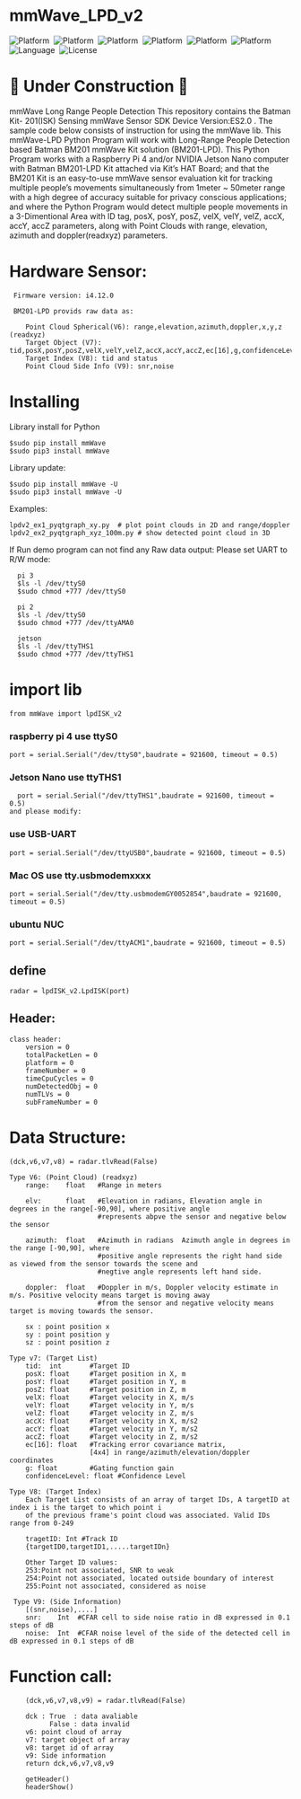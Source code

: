 # mmWave_LPD_v2
![Platform](https://img.shields.io/badge/Raspberry-Pi3-orange.svg)&nbsp;
![Platform](https://img.shields.io/badge/Raspberry-Pi4-orange.svg)&nbsp;
![Platform](https://img.shields.io/badge/ubuntu-NCU-orange.svg)&nbsp;
![Platform](https://img.shields.io/badge/Win-OS-blue)&nbsp;
![Platform](https://img.shields.io/badge/Mac-OS-lightgrey)&nbsp;
![Platform](https://img.shields.io/badge/Jeson-Nano-green.svg)&nbsp;
![Language](https://img.shields.io/badge/python-%3E3.7%20-green.svg)&nbsp;
![License](http://img.shields.io/badge/license-MIT-green.svg?style=flat)

# 🚧  Under Construction 🚧 

mmWave Long Range People Detection
  This repository contains the Batman Kit- 201(ISK) Sensing mmWave Sensor SDK Device Version:ES2.0 . The sample code below consists of instruction for using the mmWave lib. This mmWave-LPD Python Program will work with Long-Range People Detection based Batman BM201 mmWave Kit solution (BM201-LPD). This Python Program works with a Raspberry Pi 4 and/or NVIDIA Jetson Nano computer with Batman BM201-LPD Kit attached via Kit’s HAT Board; and that the BM201 Kit is an easy-to-use mmWave sensor evaluation kit for tracking multiple people’s movements simultaneously from 1meter ~ 50meter range with a high degree of accuracy suitable for privacy conscious applications; and where the Python Program would detect multiple people movements in a 3-Dimentional Area with ID tag, posX, posY, posZ, velX, velY, velZ, accX, accY, accZ parameters, along with Point Clouds with  range, elevation, azimuth and  doppler(readxyz) parameters.

# Hardware Sensor:

     Firmware version: i4.12.0
  
     BM201-LPD provids raw data as:

        Point Cloud Spherical(V6): range,elevation,azimuth,doppler,x,y,z (readxyz)
        Target Object (V7): tid,posX,posY,posZ,velX,velY,velZ,accX,accY,accZ,ec[16],g,confidenceLevel
        Target Index (V8): tid and status
        Point Cloud Side Info (V9): snr,noise
            
   
   
# Installing

Library install for Python

    $sudo pip install mmWave
    $sudo pip3 install mmWave

Library update:

    $sudo pip install mmWave -U
    $sudo pip3 install mmWave -U

Examples:
    
    lpdv2_ex1_pyqtgraph_xy.py  # plot point clouds in 2D and range/doppler 
    lpdv2_ex2_pyqtgraph_xyz_100m.py # show detected point cloud in 3D

If Run demo program can not find any Raw data output:
      Please set UART to R/W mode: 
      
      pi 3
      $ls -l /dev/ttyS0
      $sudo chmod +777 /dev/ttyS0
      
      pi 2 
      $ls -l /dev/ttyS0
      $sudo chmod +777 /dev/ttyAMA0
      
      jetson
      $ls -l /dev/ttyTHS1
      $sudo chmod +777 /dev/ttyTHS1
      
 # import lib

    from mmWave import lpdISK_v2

  ### raspberry pi 4 use ttyS0
    port = serial.Serial("/dev/ttyS0",baudrate = 921600, timeout = 0.5)
 
  ### Jetson Nano use ttyTHS1
      port = serial.Serial("/dev/ttyTHS1",baudrate = 921600, timeout = 0.5)
    and please modify: 
    
  ### use USB-UART
    port = serial.Serial("/dev/ttyUSB0",baudrate = 921600, timeout = 0.5)
 
  ### Mac OS use tty.usbmodemxxxx
    port = serial.Serial("/dev/tty.usbmodemGY0052854",baudrate = 921600, timeout = 0.5)
  
  ### ubuntu NUC
    port = serial.Serial("/dev/ttyACM1",baudrate = 921600, timeout = 0.5)

## define

    radar = lpdISK_v2.LpdISK(port)

## Header:

    class header:
        version = 0
        totalPacketLen = 0
        platform = 0
        frameNumber = 0
        timeCpuCycles = 0
        numDetectedObj = 0
        numTLVs = 0
        subFrameNumber = 0

# Data Structure:    
    (dck,v6,v7,v8) = radar.tlvRead(False)
    
    Type V6: (Point Cloud) (readxyz)
        range:    float   #Range in meters
        
        elv:      float   #Elevation in radians, Elevation angle in degrees in the range[-90,90], where positive angle 
                          #represents abpve the sensor and negative below the sensor
                          
        azimuth:  float   #Azimuth in radians  Azimuth angle in degrees in the range [-90,90], where
                          #positive angle represents the right hand side as viewed from the sensor towards the scene and
                          #negtive angle represents left hand side.
                          
        doppler:  float   #Doppler in m/s, Doppler velocity estimate in m/s. Positive velocity means target is moving away 
                          #from the sensor and negative velocity means target is moving towards the sensor.     
       
        sx : point position x
        sy : point position y
        sz : point position z
        
    Type v7: (Target List)
        tid:  int       #Target ID
        posX: float     #Target position in X, m
        posY: float     #Target position in Y, m
        posZ: float     #Target position in Z, m
        velX: float     #Target velocity in X, m/s
        velY: float     #Target velocity in Y, m/s
        velZ: float     #Target velocity in Z, m/s
        accX: float     #Target velocity in X, m/s2 
        accY: float     #Target velocity in Y, m/s2
        accZ: float     #Target velocity in Z, m/s2
        ec[16]: float   #Tracking error covariance matrix, 
                        [4x4] in range/azimuth/elevation/doppler coordinates
        g: float        #Gating function gain
        confidenceLevel: float #Confidence Level  
    
    Type V8: (Target Index)
        Each Target List consists of an array of target IDs, A targetID at index i is the target to which point i 
        of the previous frame's point cloud was associated. Valid IDs range from 0-249
        
        tragetID: Int #Track ID
        {targetID0,targetID1,.....targetIDn}
        
        Other Target ID values:
        253:Point not associated, SNR to weak
        254:Point not associated, located outside boundary of interest
        255:Point not associated, considered as noise
     
     Type V9: (Side Information)
        [(snr,noise),....]
        snr:    Int  #CFAR cell to side noise ratio in dB expressed in 0.1 steps of dB
        noise:  Int  #CFAR noise level of the side of the detected cell in dB expressed in 0.1 steps of dB 
     
          
        

   
   # Function call: 
        
        (dck,v6,v7,v8,v9) = radar.tlvRead(False)
        
        dck : True  : data avaliable
              False : data invalid
        v6: point cloud of array
        v7: target object of array
        v8: target id of array
        v9: Side information
        return dck,v6,v7,v8,v9
      
        getHeader()
        headerShow()
        
    
   
